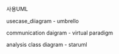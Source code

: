 사용UML

usecase_diiagram - umbrello

communication daigram - virtual paradigm

analysis class diagram - staruml
